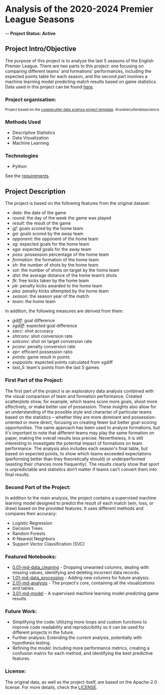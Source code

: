 # Analysis of the 2020-2024 Premier League Seasons

#### -- Project Status: Active

## Project Intro/Objective
The purpose of this project is to analyze the last 5 seasons of the English Premier League. There are two parts to this project: one focusing on comparing different teams' and formations' performances, including the expected points table for each season, and the second part involves a machine learning model predicting match results based on game statistics. Data used in this project can be found [here]().

### Project organisation:
<p><small>Project based on the <a target="_blank" href="https://drivendata.github.io/cookiecutter-data-science/">cookiecutter data science project template</a>. #cookiecutterdatascience</small></p>

### Methods Used
* Descriptive Statistics
* Data Visualization
* Machine Learning

### Technologies
* Python

See the [requirements]().

## Project Description

The project is based on the following features from the original dataset:

- *date*: the date of the game
- *round*: the day of the week the game was played
- *result*: the result of the game
- *gf*: goals scored by the home team
- *ga*: goals scored by the away team
- *opponent*: the opponent of the home team
- *xg*: expected goals for the home team
- *xga*: expected goals for the away team
- *poss*: possession percentage of the home team
- *formation*: the formation of the home team
- *sh*: the number of shots by the home team
- *sot*: the number of shots on target by the home team
- *dist*: the average distance of the home team’s shots
- *fk*: free kicks taken by the home team
- *pk*: penalty kicks awarded to the home team
- *pka*: penalty kicks attempted by the home team
- *season*: the season year of the match
- *team*: the home team

In addition, the following measures are derived from them:

- *gdiff*: goal difference
- *xgdiff*: expected goal difference
- *sacc*: shot accuracy
- *shtconv*: shot conversion rate
- *sotconv*: shot on target conversion rate
- *pconv*: penalty conversion rate
- *epr*: efficient possession ratio
- *points*: game result in points
- *exppoints*: expected points calculated from xgdiff
- *last_5*: team's points from the last 5 games

### First Part of the Project:
The first part of the project is an exploratory data analysis combined with the visual comparison of team and formation performance. Created scatterplots show, for example, which teams score more goals, shoot more effectively, or make better use of possession. These insights also allow for an understanding of the possible style and character of particular teams based on the statistics – whether they are more dominant and possession-oriented or more direct, focusing on creating fewer but better goal-scoring opportunities. The same approach has been used to analyze formations, but it's important to note that different teams may play the same formation on paper, making the overall results less precise. Nevertheless, it is still interesting to investigate the potential impact of formations on team performance. The analysis also includes each season's final table, but based on expected points, to show which teams exceeded expectations (performing better than they theoretically should) or underperformed (wasting their chances more frequently). The results clearly show that sport is unpredictable and statistics don’t matter if teams can’t convert them into final results.

### Second Part of the Project:
In addition to the main analysis, the project contains a supervised machine learning model designed to predict the result of each match (win, loss, or draw) based on the provided features. It uses different methods and compares their accuracy:

* Logistic Regression
* Decision Trees
* Random Forests
* K-Nearest Neighbors
* Support Vector Classification (SVC)

### Featured Notebooks:
* [0.01-md-data_cleaning]() - Dropping unwanted columns, dealing with missing values, identifying and deleting incorrect data records.
* [1.01-md-data_processing]() - Adding new columns for future analysis.
* [2.01-md-analysis]() - The project's core, containing all the visualizations and tables.
* [3.01-md-model]() - A supervised machine learning model predicting game results.

### Future Work:
* Simplifying the code: Utilizing more loops and custom functions to improve code readability and reproducibility so it can be used for different projects in the future.
* Further analysis: Extending the current analysis, potentially with hypothesis testing.
* Refining the model: Including more performance metrics, creating a confusion matrix for each method, and identifying the best predictive features.

### License:
The original data, as well as the project itself, are based on the Apache-2.0 license. For more details, check the [LICENSE]().
